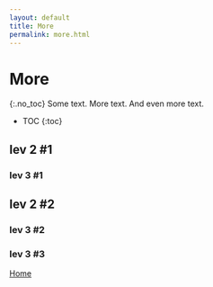 ```yaml
---
layout: default
title: More
permalink: more.html
---
```

# More
{:.no_toc}
Some text.
More text.
And even more text.

* TOC
{:toc}
## lev 2 #1
### lev 3 #1
## lev 2 #2
### lev 3 #2
### lev 3 #3

[Home](./index.md)
